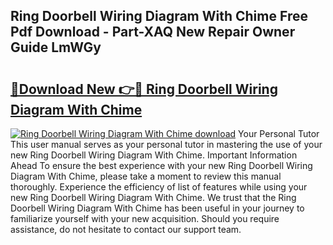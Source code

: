 ## Ring Doorbell Wiring Diagram With Chime Free Pdf Download - Part-XAQ New Repair Owner Guide LmWGy

# <h2><a href="http://dfnef9.blite.top/?on=Ring+Doorbell+Wiring+Diagram+With+Chime">🔗Download New 👉🔴 Ring Doorbell Wiring Diagram With Chime</a></h2>

[![Ring Doorbell Wiring Diagram With Chime download](https://i.imgur.com/lujVjoI.png)](http://dfnef9.blite.top/?on=Ring+Doorbell+Wiring+Diagram+With+Chime)
Your Personal Tutor This user manual serves as your personal tutor in mastering the use of your new Ring Doorbell Wiring Diagram With Chime. Important Information Ahead To ensure the best experience with your new Ring Doorbell Wiring Diagram With Chime, please take a moment to review this manual thoroughly. Experience the efficiency of list of features while using your new Ring Doorbell Wiring Diagram With Chime. We trust that the Ring Doorbell Wiring Diagram With Chime has been useful in your journey to familiarize yourself with your new acquisition. Should you require assistance, do not hesitate to contact our support team.
